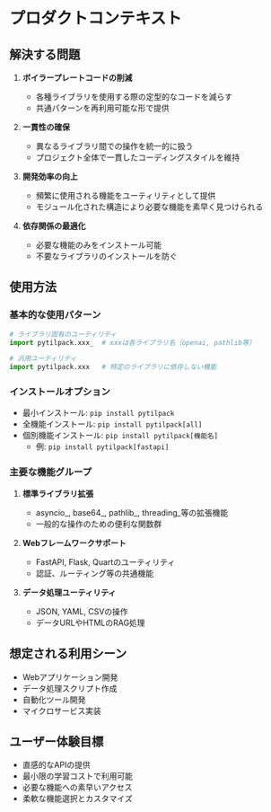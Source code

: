# プロダクトコンテキスト

## 解決する問題

1. **ボイラープレートコードの削減**
   - 各種ライブラリを使用する際の定型的なコードを減らす
   - 共通パターンを再利用可能な形で提供

2. **一貫性の確保**
   - 異なるライブラリ間での操作を統一的に扱う
   - プロジェクト全体で一貫したコーディングスタイルを維持

3. **開発効率の向上**
   - 頻繁に使用される機能をユーティリティとして提供
   - モジュール化された構造により必要な機能を素早く見つけられる

4. **依存関係の最適化**
   - 必要な機能のみをインストール可能
   - 不要なライブラリのインストールを防ぐ

## 使用方法

### 基本的な使用パターン

```python
# ライブラリ固有のユーティリティ
import pytilpack.xxx_  # xxxは各ライブラリ名（openai, pathlib等）

# 汎用ユーティリティ
import pytilpack.xxx   # 特定のライブラリに依存しない機能
```

### インストールオプション

- 最小インストール: `pip install pytilpack`
- 全機能インストール: `pip install pytilpack[all]`
- 個別機能インストール: `pip install pytilpack[機能名]`
  - 例: `pip install pytilpack[fastapi]`

### 主要な機能グループ

1. **標準ライブラリ拡張**
   - asyncio_, base64_, pathlib_, threading_等の拡張機能
   - 一般的な操作のための便利な関数群

2. **Webフレームワークサポート**
   - FastAPI, Flask, Quartのユーティリティ
   - 認証、ルーティング等の共通機能

3. **データ処理ユーティリティ**
   - JSON, YAML, CSVの操作
   - データURLやHTMLのRAG処理

## 想定される利用シーン

- Webアプリケーション開発
- データ処理スクリプト作成
- 自動化ツール開発
- マイクロサービス実装

## ユーザー体験目標

- 直感的なAPIの提供
- 最小限の学習コストで利用可能
- 必要な機能への素早いアクセス
- 柔軟な機能選択とカスタマイズ
